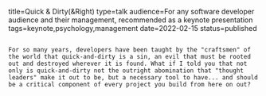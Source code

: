 title=Quick & Dirty(&Right)
type=talk
audience=For any software developer audience and their management, recommended as a keynote presentation
tags=keynote,psychology,management
date=2022-02-15
status=published
~~~~~~

For so many years, developers have been taught by the "craftsmen" of the world that quick-and-dirty is a sin, an evil that must be rooted out and destroyed wherever it is found. What if I told you that not only is quick-and-dirty not the outright abomination that "thought leaders" make it out to be, but a necessary tool to have... and should be a critical component of every project you build from here on out?
    
